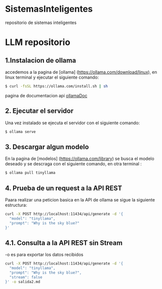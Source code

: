 # SistemasInteligentes
repositorio de sistemas inteligentes
# LLM repositorio

## 1.Instalacion de ollama
accedemos a la pagina de [ollama] (https://ollama.com/download/linux), en linux terminal y ejecutar el siguiente comando: 

````bash
$ curl -fsSL https://ollama.com/install.sh | sh
````
pagina de documentacion api [ollamaDoc](https://github.com/ollama/ollama/blob/main/docs/api.md)
## 2. Ejecutar el servidor
Una vez instalado  se ejecuta el servidor con el siguiente comando:

````bash
$ ollama serve
````

## 3. Descargar algun modelo

En la pagina de [modelos] (https://ollama.com/library) se busca el modelo deseado y se descraga con el siguiente comando, en otra terminal :

````bash
$ ollama pull tinyllama
````

## 4. Prueba de un request a la API REST
Paara realizar una peticion basica en la API de ollama se sigue la siguiente estructura:

````bash
curl -X POST http://localhost:11434/api/generate -d '{
  "model": "tinyllama",
  "prompt": "Why is the sky blue?"
}'
````
## 4.1. Consulta a la API REST sin Stream
-o es para exportar los datos recibidos
````bash
curl -X POST http://localhost:11434/api/generate -d '{
  "model": "tinyllama",
  "prompt": "Why is the sky blue?",
  "stream": false
}' -o salida2.md
````